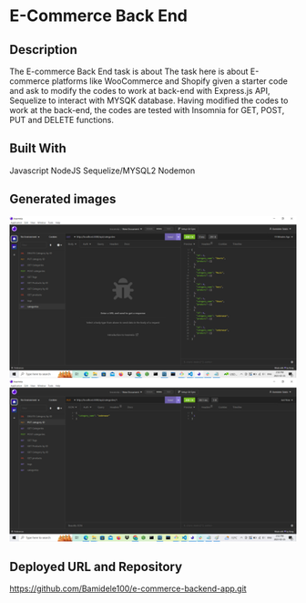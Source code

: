 # E-Commerce Back End

## Description
The E-commerce Back End task is about 
The task here is about E-commerce platforms like WooCommerce and Shopify given a starter code and ask to modify the codes to work at back-end with Express.js API, Sequelize to interact with MYSQK database. Having modified the codes to work at the back-end, the codes are tested with Insomnia for GET, POST, PUT and DELETE functions.


## Built With
Javascript
NodeJS
Sequelize/MYSQL2
Nodemon


## Generated images

![alt text](./Assets/image1.png)
![alt text](./Assets/image2.png)

## Deployed URL and Repository
https://github.com/Bamidele100/e-commerce-backend-app.git
